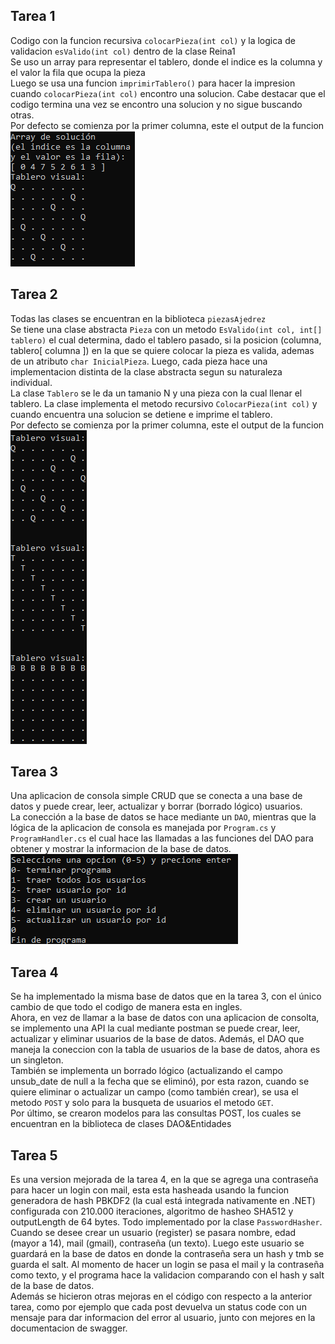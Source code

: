 ## Tarea 1  
Codigo con la funcion recursiva `colocarPieza(int col)` y la logica de validacion `esValido(int col)` dentro de la clase Reina1  
Se uso un array para representar el tablero, donde el indice es la columna y el valor la fila que ocupa la pieza  
Luego se usa una funcion `imprimirTablero()` para hacer la impresion cuando `colocarPieza(int col)` encontro una solucion. Cabe destacar que el codigo termina una vez se encontro una solucion y no sigue buscando otras.  
Por defecto se comienza por la primer columna, este el output de la funcion  
![Tarea1 output](/assets/Tarea%201%20consola.png)  
  
## Tarea 2  
Todas las clases se encuentran en la biblioteca `piezasAjedrez`  
Se tiene una clase abstracta `Pieza` con un metodo `EsValido(int col, int[] tablero)` el cual determina, dado el tablero pasado, si la posicion (columna, tablero[ columna ]) en la que se quiere colocar la pieza es valida, ademas de un atributo `char InicialPieza`. Luego, cada pieza hace una implementacion distinta de la clase abstracta segun su naturaleza individual.  
La clase `Tablero` se le da un tamanio N y una pieza con la cual llenar el tablero. La clase implementa el metodo recursivo `ColocarPieza(int col)` y cuando encuentra una solucion se detiene e imprime el tablero.  
Por defecto se comienza por la primer columna, este el output de la funcion  
![Tarea2 output](/assets/Tarea%202%20consola.png)  
  
## Tarea 3  
Una aplicacion de consola simple CRUD que se conecta a una base de datos y puede crear, leer, actualizar y borrar (borrado lógico) usuarios.  
La conección a la base de datos se hace mediante un `DAO`, mientras que la lógica de la aplicacion de consola es manejada por `Program.cs` y `ProgramHandler.cs` el cual hace las llamadas a las funciones del DAO para obtener y mostrar la informacion de la base de datos.  
![Tarea3 menu](/assets/Tarea%203%20consola%20menu.png)  
  
## Tarea 4
Se ha implementado la misma base de datos que en la tarea 3, con el único cambio de que todo el codigo de manera esta en ingles.  
Ahora, en vez de llamar a la base de datos con una aplicacion de consolta, se implemento una API la cual mediante postman se puede crear, leer, actualizar y eliminar usuarios de la base de datos. Además, el DAO que maneja la coneccion con la tabla de usuarios de la base de datos, ahora es un singleton.  
También se implementa un borrado lógico (actualizando el campo unsub_date de null a la fecha que se eliminó), por esta razon, cuando se quiere eliminar o actualizar un campo (como también crear), se usa el metodo `POST` y solo para la busqueta de usuarios el metodo `GET`.  
Por último, se crearon modelos para las consultas POST, los cuales se encuentran en la biblioteca de clases DAO&Entidades  
  
## Tarea 5  
Es una version mejorada de la tarea 4, en la que se agrega una contraseña para hacer un login con mail, esta esta hasheada usando la funcion generadora de hash PBKDF2 (la cual está integrada nativamente en .NET) configurada con 210.000 iteraciones, algoritmo de hasheo SHA512 y outputLength de 64 bytes. Todo implementado por la clase `PasswordHasher`.  
Cuando se desee crear un usuario (register) se pasara nombre, edad (mayor a 14), mail (gmail), contraseña (un texto). Luego este usuario se guardará en la base de datos en donde la contraseña sera un hash y tmb se guarda el salt. Al momento de hacer un login se pasa el mail y la contraseña como texto, y el programa hace la validacion comparando con el hash y salt de la base de datos.  
Además se hicieron otras mejoras en el código con respecto a la anterior tarea, como por ejemplo que cada post devuelva un status code con un mensaje para dar informacion del error al usuario, junto con mejores en la documentacion de swagger.  

